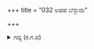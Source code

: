 +++
title = "032 ಅಹಹ ಬೆನ್ದುದು"

+++

<details><summary>ಗದ್ಯ (ಕ.ಗ.ಪ) </summary>

32. "'ಅಯ್ಯೋ ಲೋಕವೆಲ್ಲಾ ಸುಟ್ಟುಹೋಯಿತು. ಈ ಸರ್ಪದ ಮುಖಕ್ಕೆ ಇನ್ನು ಯಾರು ಮುತ್ತಿಡುವ ಧೈರ್ಯ ಮಾಡುತ್ತಾರೋ ಯುದ್ಧದ ಫಲ ನಾಶವಲ್ಲವೇ, ಅಯ್ಯೋ ಶಿವನೇ ಎಂದು ದೇವತೆಗಳು ಕೂಗು ಹಾಕಿದರು. ಆದರೆ ಅರ್ಜುನನು ವೇಗವಾಗಿ ವಾರುಣಾಸ್ತ್ರವನ್ನು ಪ್ರಯೋಗಿಸಿ ಅಗ್ನಿಯ ಆರ್ಭಟದಿಂದ ಸೈನ್ಯವನ್ನು ಮುಕ್ತ ಮಾಡಿದನು. ಧೃತರಾಷ್ಟ್ರ , ಅರ್ಜುನನು ಇರುವಾಗ ಇತರರಿಗೆ ಜಯ ದೊರೆಯುತ್ತದೆಯೇ ಕೇಳು" ಎಂದ ಸಂಜಯ.
</details>
